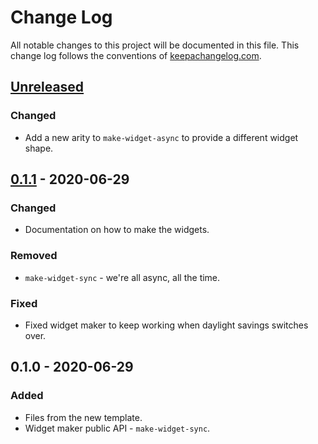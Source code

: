 # Change Log
All notable changes to this project will be documented in this file. This change log follows the conventions of [keepachangelog.com](http://keepachangelog.com/).

## [Unreleased]
### Changed
- Add a new arity to `make-widget-async` to provide a different widget shape.

## [0.1.1] - 2020-06-29
### Changed
- Documentation on how to make the widgets.

### Removed
- `make-widget-sync` - we're all async, all the time.

### Fixed
- Fixed widget maker to keep working when daylight savings switches over.

## 0.1.0 - 2020-06-29
### Added
- Files from the new template.
- Widget maker public API - `make-widget-sync`.

[Unreleased]: https://github.com/your-name/whack-a-mole/compare/0.1.1...HEAD
[0.1.1]: https://github.com/your-name/whack-a-mole/compare/0.1.0...0.1.1
